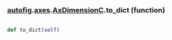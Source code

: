 ### [autofig](autofig.md).[axes](autofig.axes.md).[AxDimensionC](autofig.axes.AxDimensionC.md).to_dict (function)


```py

def to_dict(self)

```


